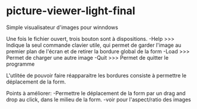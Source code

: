 # picture-viewer-light-final

Simple visualisateur d'images pour winndows

Une fois le fichier ouvert, trois bouton sont à dispositions.
-Help  >>> Indique la seul commande clavier utile, qui permet de garder l'image au premier plan de l'écran et de retirer la bordure global de la form
-Load  >>> Permet de charger une autre image
-Quit  >>> Permet de quitter le programme

L'utlitée de pouvoir faire réapparaitre les bordures consiste à permettre le déplacement de la form.

Points à améliorer:
-Permettre le déplacement de la form par un drag and drop au click, dans le milieu de la form.
-voir pour l'aspect/ratio des images
